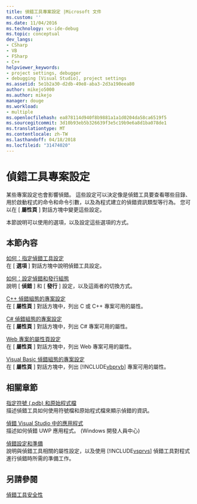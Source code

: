 ```yaml
---
title: 偵錯工具專案設定 |Microsoft 文件
ms.custom: ''
ms.date: 11/04/2016
ms.technology: vs-ide-debug
ms.topic: conceptual
dev_langs:
- CSharp
- VB
- FSharp
- C++
helpviewer_keywords:
- project settings, debugger
- debugging [Visual Studio], project settings
ms.assetid: 5e1b2a30-d2db-49e8-aba3-2d3a190eea80
author: mikejo5000
ms.author: mikejo
manager: douge
ms.workload:
- multiple
ms.openlocfilehash: ea878114d940f8b9881a1a1d0204da58ca6519f5
ms.sourcegitcommit: 3d10b93eb5b326639f3e5c19b9e6a8d1ba078de1
ms.translationtype: MT
ms.contentlocale: zh-TW
ms.lasthandoff: 04/18/2018
ms.locfileid: "31474020"
---
```

# <a name="debugger-project-settings"></a>偵錯工具專案設定
某些專案設定也會影響偵錯。 這些設定可以決定像是偵錯工具要查看哪些目錄、用於啟動程式的命令和命令引數，以及為程式建立的偵錯資訊類型等行為。 您可以在 [ **屬性頁** ] 對話方塊中變更這些設定。  
  
 本節說明可以使用的選項，以及設定這些選項的方式。  
  
## <a name="in-this-section"></a>本節內容  
 [如何：指定偵錯工具設定](../debugger/how-to-specify-debugger-settings.md)  
 在 [ **選項** ] 對話方塊中說明偵錯工具設定。  
  
 [如何：設定偵錯和發行組態](../debugger/how-to-set-debug-and-release-configurations.md)  
 說明 [ **偵錯** ] 和 [ **發行** ] 設定，以及這兩者的切換方式。  
  
 [C++ 偵錯組態的專案設定](../debugger/project-settings-for-a-cpp-debug-configuration.md)  
 在 [ **屬性頁** ] 對話方塊中，列出 C 或 C++ 專案可用的屬性。  
  
 [C# 偵錯組態的專案設定](../debugger/project-settings-for-csharp-debug-configurations.md)  
 在 [ **屬性頁** ] 對話方塊中，列出 C# 專案可用的屬性。  
  
 [Web 專案的屬性頁設定](../debugger/property-pages-settings-for-web-projects.md)  
 在 [ **屬性頁** ] 對話方塊中，列出 Web 專案可用的屬性。  
  
 [Visual Basic 偵錯組態的專案設定](../debugger/project-settings-for-a-visual-basic-debug-configuration.md)  
 在 [ **屬性頁** ] 對話方塊中，列出 [!INCLUDE[vbprvb](../code-quality/includes/vbprvb_md.md)] 專案可用的屬性。  
  
## <a name="related-sections"></a>相關章節  
 [指定符號 (.pdb) 和原始程式檔](../debugger/specify-symbol-dot-pdb-and-source-files-in-the-visual-studio-debugger.md)  
 描述偵錯工具如何使用符號檔和原始程式檔來顯示偵錯的資訊。  
  
 [偵錯 Visual Studio 中的應用程式](../debugger/debug-store-apps-in-visual-studio.md)  
 描述如何偵錯 UWP 應用程式。 (Windows 開發人員中心)  
  
 [偵錯設定和準備](../debugger/debugger-settings-and-preparation.md)  
 說明與偵錯工具相關的屬性設定，以及使用 [!INCLUDE[vsprvs](../code-quality/includes/vsprvs_md.md)] 偵錯工具對程式進行偵錯時所需的準備工作。  
  
## <a name="see-also"></a>另請參閱  
 [偵錯工具安全性](../debugger/debugger-security.md)